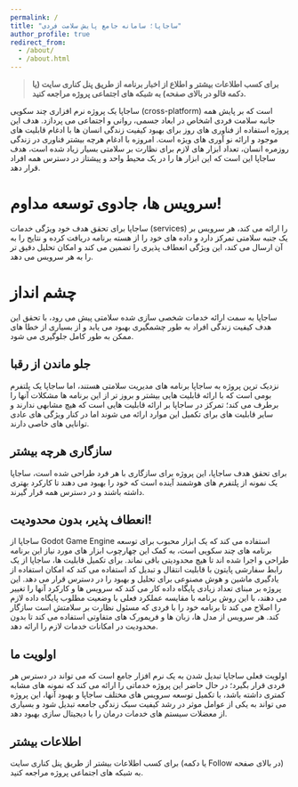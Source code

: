 ```yaml
---
permalink: /
title: "ساجاپا؛ سامانه جامع پایش سلامت فردی"
author_profile: true
redirect_from: 
  - /about/
  - /about.html
---
```


<link rel="stylesheet" type="text/css" href="https://subject-team.github.io/SajapaApp/font.css">

> **برای کسب اطلاعات بیشتر و اطلاع از اخبار برنامه از طریق پنل کناری سایت (یا دکمه فالو در بالای صفحه) به شبکه های اجتماعی پروژه مراجعه کنید.**

ساجاپا یک پروژه نرم افزاری چند سکویی (cross-platform) است که بر پایش همه جانبه سلامت فردی اشخاص در ابعاد جسمی، روانی و اجتماعی می پردازد. هدف این پروژه استفاده از فناوری های روز برای بهبود کیفیت زندگی انسان ها با ادغام قابلیت های موجود و ارائه نو آوری های ویژه است.
امروزه با ادغام هرچه بیشتر فناوری در زندگی روزمره انسان، تعداد ابزار های لازم برای نظارت بر سلامتی بسیار زیاد شده است، هدف ساجاپا این است که این ابزار ها را در یک محیط واحد و پیشتاز در دسترس همه افراد قرار دهد.

سرویس ها، جادوی توسعه مداوم!
======
ساجاپا برای تحقق هدف خود ویژگی خدمات (services) را ارائه می کند، هر سرویس بر یک جنبه سلامتی تمرکز دارد و داده های خود را از هسته برنامه دریافت کرده و نتایج را به آن ارسال می کند، این ویژگی انعطاف پذیری را تضمین می کند و امکان تحلیل دقیق تر را به هر سرویس می دهد.

چشم انداز
======
ساجاپا به سمت ارائه خدمات شخصی سازی شده سلامتی پیش می رود، با تحقق این هدف کیفیت زندگی افراد به طور چشمگیری بهبود می یابد و از بسیاری از خطا های ممکن به طور کامل جلوگیری می شود.



جلو ماندن از رقبا
------
نزدیک ترین پروژه به ساجاپا برنامه های مدیریت سلامتی هستند، اما ساجاپا یک پلتفرم بومی است که با ارائه قابلیت هایی بیشتر و بروز تر از این برنامه ها مشکلات آنها را برطرف می کند؛ تمرکز در ساجاپا بر ارائه قابلیت هایی است که هیچ مشابهی ندارند و سایر قابلیت های برای تکمیل این موارد ارائه می شوند اما در کنار ویژگی های عادی توانایی های خاصی دارند.

سازگاری هرچه بیشتر
------
برای تحقق هدف ساجاپا، این پروژه برای سازگاری با هر فرد طراحی شده است، ساجاپا یک نمونه از پلتفرم های هوشمند آینده است که خود را بهبود می دهند تا کارکرد بهتری داشته باشند و در دسترس همه قرار گیرند.


انعطاف پذیر، بدون محدودیت!
------
ساجاپا از Godot Game Engine استفاده می کند که یک ابزار محبوب برای توسعه برنامه های چند سکویی است، به کمک این چهارچوب ابزار های مورد نیاز این برنامه طراحی و اجرا شده اند تا هیچ محدودیتی باقی نماند.
برای تکمیل قابلیت ها، ساجاپا از یک رابط سفارشی پایتون با قابلیت انتقال و تبدیل کد استفاده می کند که امکان استفاده از یادگیری ماشین و هوش مصنوعی برای تحلیل و بهبود را در دسترس قرار می دهد.
این پروژه بر مبنای تعداد زیادی پایگاه داده کار می کند که سرویس ها و کارکرد آنها را تغییر می دهند، با این روش برنامه با مقایسه عملکرد فعلی با وضعیت مطلوب پایگاه داده لازم را اصلاح می کند تا برنامه خود را با فردی که مسئول نظارت بر سلامتش است سازگار کند.
هر سرویس از مدل ها، زبان ها و فریمورک های متفاوتی استفاده می کند تا بدون محدودیت در امکانات خدمات لازم را ارائه دهد.

اولویت ما
------
اولویت فعلی ساجاپا تبدیل شدن به یک نرم افزار جامع است که می تواند در دسترس هر فردی قرار بگیرد؛ در حال حاضر این پروژه خدماتی را ارائه می کند که نمونه های مشابه کمتری داشته باشد، با تکمیل توسعه سرویس های مختلف ساجاپا و بهبود آنها، این پروژه می تواند به یکی از عوامل موثر در رشد کیفیت سبک زندگی جامعه تبدیل شود و بسیاری از معضلات سیستم های خدمات درمان را با دیجیتال سازی بهبود دهد.

اطلاعات بیشتر
------
برای کسب اطلاعات بیشتر از طریق پنل کناری سایت (یا دکمه Follow در بالای صفحه) به شبکه های اجتماعی پروژه مراجعه کنید.
